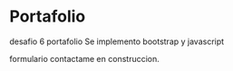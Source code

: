 # Portafolio
desafio 6  portafolio
Se implemento
bootstrap y javascript

formulario contactame en construccion.
